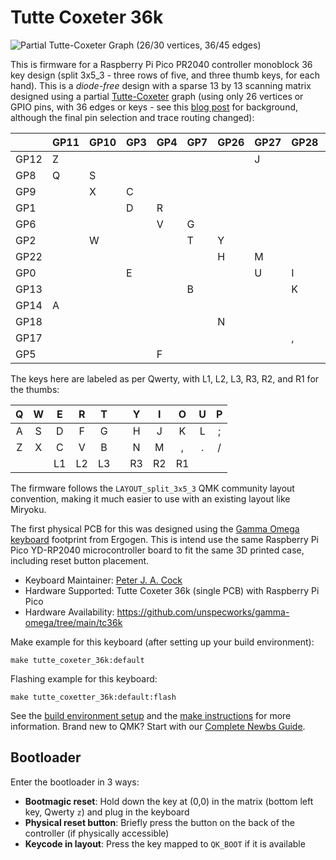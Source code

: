 # Tutte Coxeter 36k

![Partial Tutte-Coxeter Graph (26/30 vertices, 36/45 edges)](https://blogger.googleusercontent.com/img/b/R29vZ2xl/AVvXsEhvS5QfAl7YotptMtpu0nG8XOHOsqG2vocUFF2sRgrn_QwAcUQNhDkctHt_42rQor3Bb5tbAW6FiOsYqv2craP086HMTuAqWk9U0A4yOeEsQkhyphenhyphenUxoayJWf5e-N3_Jg1TC1p9YAiVPTK02pEVCUu3hl72REIk5BAjXgZGoF7T-NWQ28iRirwFs6yzFzAe0/w200-h194/Screenshot%202025-05-28%20at%2014.59.35.png)

This is firmware for a Raspberry Pi Pico PR2040 controller monoblock 36 key design
(split 3x5_3 - three rows of five, and three thumb keys, for each hand). This is a
*diode-free* design with a sparse 13 by 13 scanning matrix designed using a partial
[Tutte-Coxeter](https://en.wikipedia.org/wiki/Tutte%E2%80%93Coxeter_graph) graph
(using only 26 vertices or GPIO pins, with 36 edges or keys - see this
[blog post](https://astrobeano.blogspot.com/2025/05/ergo-mech-keyboard-wiring-using-tutte-coxeter-graph.html)
for background, although the final pin selection and trace routing changed):

|      | GP11 | GP10 | GP3 | GP4 | GP7 | GP26 | GP27 | GP28 | GP15 | GP21 | GP19 | GP20 | GP16 |
|------|------|------|-----|-----|-----|------|------|------|------|------|------|------|------|
| GP12 |   Z  |      |     |     |     |      |   J  |      |      |      |      |      |      |
| GP8  |   Q  |   S  |     |     |     |      |      |      |      |      |      |   ;  |      |
| GP9  |      |   X  |  C  |     |     |      |      |      |      |      |      |      |      |
| GP1  |      |      |  D  |  R  |     |      |      |      |      |   O  |      |      |      |
| GP6  |      |      |     |  V  |  G  |      |      |      |      |      |      |      |      |
| GP2  |      |   W  |     |     |  T  |   Y  |      |      |      |      |      |      |      |
| GP22 |      |      |     |     |     |   H  |   M  |      |      |      |      |      |  R3  |
| GP0  |      |      |  E  |     |     |      |   U  |   I  |      |      |      |      |      |
| GP13 |      |      |     |     |  B  |      |      |   K  |  L2  |      |      |      |      |
| GP14 |   A  |      |     |     |     |      |      |      |  L1  |   L  |      |      |      |
| GP18 |      |      |     |     |     |   N  |      |      |      |   .  |  R2  |      |      |
| GP17 |      |      |     |     |     |      |      |   ,  |      |      |  R1  |   /  |      |
| GP5  |      |      |     |  F  |     |      |      |      |      |      |      |   P  |  L3  |

The keys here are labeled as per Qwerty, with L1, L2, L3, R3, R2, and R1 for the thumbs:

| Q | W |  E |  R |  T |   |  Y |  I |  O | U | P |
|:-:|:-:|:--:|:--:|:--:|:-:|:--:|:--:|:--:|:-:|:-:|
| A | S |  D |  F |  G |   |  H |  J |  K | L | ; |
| Z | X |  C |  V |  B |   |  N |  M |  , | . | / |
|   |   | L1 | L2 | L3 |   | R3 | R2 | R1 |   |   |

The firmware follows the `LAYOUT_split_3x5_3` QMK community layout convention, making it much
easier to use with an existing layout like Miryoku.

The first physical PCB for this was designed using the [Gamma Omega
keyboard](https://github.com/unspecworks/gamma-omega) footprint from Ergogen.
This is intend use the same Raspberry Pi Pico YD-RP2040 microcontroller board
to fit the same 3D printed case, including reset button placement.

* Keyboard Maintainer: [Peter J. A. Cock](https://github.com/peterjc)
* Hardware Supported: Tutte Coxeter 36k (single PCB) with Raspberry Pi Pico
* Hardware Availability: https://github.com/unspecworks/gamma-omega/tree/main/tc36k

Make example for this keyboard (after setting up your build environment):

    make tutte_coxeter_36k:default

Flashing example for this keyboard:

    make tutte_coxetter_36k:default:flash

See the [build environment setup](https://docs.qmk.fm/#/getting_started_build_tools) and the [make instructions](https://docs.qmk.fm/#/getting_started_make_guide) for more information. Brand new to QMK? Start with our [Complete Newbs Guide](https://docs.qmk.fm/#/newbs).

## Bootloader

Enter the bootloader in 3 ways:

* **Bootmagic reset**: Hold down the key at (0,0) in the matrix (bottom left key, Qwerty `z`) and plug in the keyboard
* **Physical reset button**: Briefly press the button on the back of the controller (if physically accessible)
* **Keycode in layout**: Press the key mapped to `QK_BOOT` if it is available
